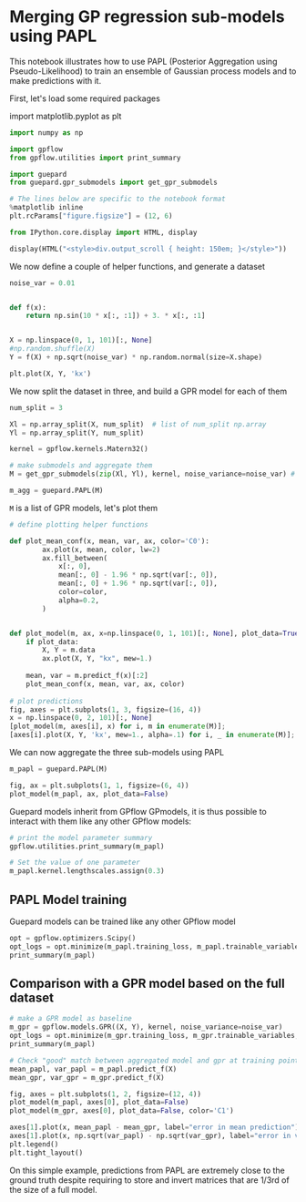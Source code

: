 # Merging GP regression sub-models using PAPL

This notebook illustrates how to use PAPL (Posterior Aggregation using Pseudo-Likelihood) to train an ensemble of Gaussian process models and to make predictions with it.

First, let's load some required packages

import matplotlib.pyplot as plt

```python
import numpy as np

import gpflow
from gpflow.utilities import print_summary

import guepard
from guepard.gpr_submodels import get_gpr_submodels

# The lines below are specific to the notebook format
%matplotlib inline
plt.rcParams["figure.figsize"] = (12, 6)

from IPython.core.display import HTML, display

display(HTML("<style>div.output_scroll { height: 150em; }</style>"))
```

We now define a couple of helper functions, and generate a dataset

```python
noise_var = 0.01


def f(x):
    return np.sin(10 * x[:, :1]) + 3. * x[:, :1]


X = np.linspace(0, 1, 101)[:, None]
#np.random.shuffle(X)
Y = f(X) + np.sqrt(noise_var) * np.random.normal(size=X.shape)

plt.plot(X, Y, 'kx')
```

We now split the dataset in three, and build a GPR model for each of them

```python
num_split = 3

Xl = np.array_split(X, num_split)  # list of num_split np.array
Yl = np.array_split(Y, num_split)  

kernel = gpflow.kernels.Matern32()

# make submodels and aggregate them
M = get_gpr_submodels(zip(Xl, Yl), kernel, noise_variance=noise_var) # list of num_split GPR models

m_agg = guepard.PAPL(M)
```

`M` is a list of GPR models, let's plot them

```python
# define plotting helper functions

def plot_mean_conf(x, mean, var, ax, color='C0'):
        ax.plot(x, mean, color, lw=2)
        ax.fill_between(
            x[:, 0],
            mean[:, 0] - 1.96 * np.sqrt(var[:, 0]),
            mean[:, 0] + 1.96 * np.sqrt(var[:, 0]),
            color=color,
            alpha=0.2,
        )


def plot_model(m, ax, x=np.linspace(0, 1, 101)[:, None], plot_data=True, color='C0'):
    if plot_data:
        X, Y = m.data
        ax.plot(X, Y, "kx", mew=1.)
    
    mean, var = m.predict_f(x)[:2]
    plot_mean_conf(x, mean, var, ax, color)
    
# plot predictions
fig, axes = plt.subplots(1, 3, figsize=(16, 4))
x = np.linspace(0, 2, 101)[:, None]
[plot_model(m, axes[i], x) for i, m in enumerate(M)];
[axes[i].plot(X, Y, 'kx', mew=1., alpha=.1) for i, _ in enumerate(M)];
```

We can now aggregate the three sub-models using PAPL

```python
m_papl = guepard.PAPL(M)

fig, ax = plt.subplots(1, 1, figsize=(6, 4))
plot_model(m_papl, ax, plot_data=False)
```

Guepard models inherit from GPflow GPmodels, it is thus possible to interact with them like any other GPflow models:

```python
# print the model parameter summary
gpflow.utilities.print_summary(m_papl)

# Set the value of one parameter
m_papl.kernel.lengthscales.assign(0.3)
```

## PAPL Model training

Guepard models can be trained like any other GPflow model

```python
opt = gpflow.optimizers.Scipy()
opt_logs = opt.minimize(m_papl.training_loss, m_papl.trainable_variables, options=dict(maxiter=100))
print_summary(m_papl)
```

## Comparison with a GPR model based on the full dataset

```python
# make a GPR model as baseline
m_gpr = gpflow.models.GPR((X, Y), kernel, noise_variance=noise_var)
opt_logs = opt.minimize(m_gpr.training_loss, m_gpr.trainable_variables, options=dict(maxiter=100))
print_summary(m_papl)

# Check "good" match between aggregated model and gpr at training points
mean_papl, var_papl = m_papl.predict_f(X)
mean_gpr, var_gpr = m_gpr.predict_f(X)
```

```python
fig, axes = plt.subplots(1, 2, figsize=(12, 4))
plot_model(m_papl, axes[0], plot_data=False)
plot_model(m_gpr, axes[0], plot_data=False, color='C1')

axes[1].plot(x, mean_papl - mean_gpr, label="error in mean prediction")
axes[1].plot(x, np.sqrt(var_papl) - np.sqrt(var_gpr), label="error in variance prediction")
plt.legend()
plt.tight_layout()
```

On this simple example, predictions from PAPL are extremely close to the ground truth despite requiring to store and invert matrices that are 1/3rd of the size of a full model.  





